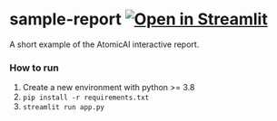 # sample-report [![Open in Streamlit](https://static.streamlit.io/badges/streamlit_badge_black_white.svg)](https://share.streamlit.io/artificial-atomic-intelligence/sample-report/main/app.py)
A short example of the AtomicAI interactive report.

### How to run
1. Create a new environment with python >= 3.8
2. `pip install -r requirements.txt`
3. `streamlit run app.py`